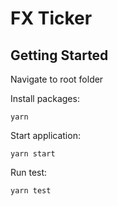 # FX Ticker

## Getting Started

Navigate to root folder

Install packages:

```
yarn
```


Start application:

```
yarn start
```

Run test:

```
yarn test
```

